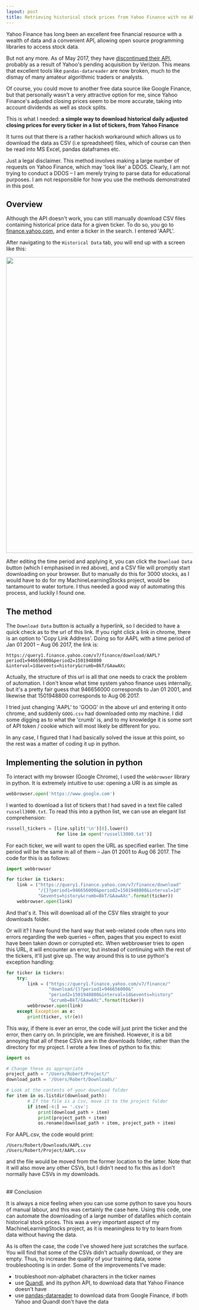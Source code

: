 ```yaml
---
layout: post
title: Retrieving historical stock prices from Yahoo Finance with no API 
---
```


Yahoo Finance has long been an excellent free financial resource with a wealth of data and a convenient API, allowing open source programming libraries to access stock data. 

But not any more. As of May 2017, they have [discontinued their API](https://forums.yahoo.net/t5/Yahoo-Finance-help/Is-Yahoo-Finance-API-broken/td-p/250503), probably as a result of Yahoo's pending acquisition by Verizon. This means that excellent tools like `pandas-datareader` are now broken, much to the dismay of many amateur algorithmic traders or analysts. 

Of course, you could move to another free data source like Google Finance, but that personally wasn't a very attractive option for me, since Yahoo Finance's adjusted closing prices seem to be more accurate, taking into account dividends as well as stock splits. 

This is what I needed:
**a simple way to download historical daily adjusted closing prices for every ticker in a list of tickers, from Yahoo Finance**

It turns out that there is a rather hackish workaround which allows us to download the data as CSV (i.e spreadsheet) files, which of course can then be read into MS Excel, pandas dataframes etc. 

Just a legal disclaimer. This method involves making a large number of requests on Yahoo Finance, which may 'look like' a DDOS. Clearly, I am not trying to conduct a DDOS – I am merely trying to parse data for educational purposes. I am not responsible for how you use the methods demonstrated in this post. 


## Overview

Although the API doesn't work, you can still manually download CSV files containing historical price data for a given ticker. To do so, you go to [finance.yahoo.com](https://finance.yahoo.com/), and enter a ticker in the search. I entered 'AAPL'. 

 After navigating to the `Historical Data` tab, you will end up with a screen like this:

<center>
<img src="{{ site.imageurl }}yfinance_screenshot.png" style="width:800px;"/>
</center>

After editing the time period and applying it, you can click the `Download Data` button (which I emphasised in red above), and a CSV file will promptly 
start downloading on your browser. But to manually do this for 3000 stocks, as I would have to do for my MachineLearningStocks project, would be tantamount to water torture. I thus needed a good way 
of automating this process, and luckily I found one. 


## The method

The `Download Data` button is actually a hyperlink, so I decided to have a quick check as to the url of this link. If you right click a link in chrome, there is an option to 'Copy Link Address'. Doing so for AAPL with a time period of Jan 01 2001 – Aug 06 2017, the link is:

```
https://query1.finance.yahoo.com/v7/finance/download/AAPL?
period1=946656000&period2=1501948800
&interval=1d&events=history&crumb=BkT/GAawAXc
```

Actually, the structure of this url is all that one needs to crack the problem of automation. I don't know what time system yahoo finance uses internally, but it's a pretty fair guess that 946656000 corresponds to Jan 01 2001, and likewise that 1501948800 corresponds to Aug 06 2017. 

I tried just changing 'AAPL' to 'GOOG' in the above url and entering it onto chrome, and suddenly `GOOG.csv` had downloaded onto my machine. I did some digging as to what the 'crumb' is, and to my knowledge it is some sort of API token / cookie which will most likely be different for you. 

In any case, I figured that I had basically solved the issue at this point, so the rest was a matter of coding it up in python.

## Implementing the solution in python

To interact with my browser (Google Chrome), I used the `webbrowser` library in python. It is extremely intuitive to use: opening a URl is as simple as

```python
webbrowser.open('https://www.google.com')
```

I wanted to download a list of tickers that I had saved in a text file called `russell3000.txt`. To read this into a python list, we can use an elegant list comprehension:

```python
russell_tickers = [line.split('\n')[0].lower() 
                   for line in open('russell3000.txt')]
```

For each ticker, we will want to open the URL as specified earlier. The time period will be the same in all of them – Jan 01 2001 to Aug 06 2017. The code for this is as follows:

```python
import webbrowser 

for ticker in tickers:
    link = ("https://query1.finance.yahoo.com/v7/finance/download"
            "/{}?period1=946656000&period2=1501948800&interval=1d"
            "&events=history&crumb=BkT/GAawAXc".format(ticker))
    webbrowser.open(link)
```

And that's it. This will download all of the CSV files straight to your downloads folder. 

Or will it? I have found the hard way that web-related code often runs into errors regarding the web queries – often, pages that you expect to exist have been taken down or corrupted etc. When webbrowser tries to open this URL, it will encounter an error, but instead of continuing with the rest of the tickers, it'll just give up. The way around this is to use python's exception handling:

```python
for ticker in tickers:
    try:
        link = ("https://query1.finance.yahoo.com/v7/finance/"
                "download/{}?period1=946656000&"
                "period2=1501948800&interval=1d&events=history"
                "&crumb=BkT/GAawAXc".format(ticker))
        webbrowser.open(link)
    except Exception as e:
        print(ticker, str(e))
```

This way, if there is ever an error, the code will just print the ticker and the error, then carry on. In principle, we are finished. However, it is a bit annoying that all of these CSVs are in the downloads folder, rather than the directory for my project. I wrote a few lines of python to fix this:

```python
import os

# Change these as appropriate
project_path = "/Users/Robert/Project/"
download_path = '/Users/Robert/Downloads/'

# Look at the contents of your download folder
for item in os.listdir(download_path):
        # If the file is a csv, move it to the project folder
        if item[-4:] == '.csv':
            print(download_path + item)
            print(project_path + item)
            os.rename(download_path + item, project_path + item)
```

For AAPL.csv, the code would print:

```
/Users/Robert/Downloads/AAPL.csv
/Users/Robert/Project/AAPL.csv
```

and the file would be moved from the former location to the latter. Note that it will also move any other CSVs, but I didn't need to fix this as I don't normally have CSVs in my downloads. 

<br />
## Conclusion

It is always a nice feeling when you can use some python to save you hours of manual labour, and this was certainly the case here. Using this code, one can automate the downloading of a large number of datafiles which contain historical stock prices. This was a very important aspect of my MachineLearningStocks project, as it is meaningless to try to learn from data without having the data. 

As is often the case, the code I've showed here just scratches the surface. You will find that some of the CSVs didn't actually download, or they are empty. Thus, to increase the quality of your training data, some troubleshooting is in order. Some of the improvements I've made:

- troubleshoot non-alphabet characters in the ticker names
- use [Quandl](https://www.quandl.com), and its python API, to download data that Yahoo Finance doesn't have
- use [pandas-datareader](https://pandas-datareader.readthedocs.io) to download data from Google Finance, if both Yahoo and Quandl don't have the data









